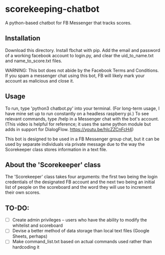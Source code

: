 # scorekeeping-chatbot
A python-based chatbot for FB Messenger that tracks scores.  

## Installation

Download this directory. Install fbchat with pip. Add the email and password of a working facebook account to login.py, and clear the uid_to_name.txt and name_to_score.txt files. 

WARNING: This bot does not abide by the Facebook Terms and Conditions. If you spam a messenger chat using this bot, FB will likely mark your account as malicious and close it.

## Usage 

To run, type 'python3 chatbot.py' into your terminal. (For long-term usage, I have mine set up to run constantly on a headless raspberry pi.) To see relevant commands, type /help in a Messenger chat with the bot's account. (This video is helpful for reference; it uses the same python module but adds in support for DialogFlow. https://youtu.be/hIcZZCnFcH4)

This bot is designed to be used in a FB Messenger group chat, but it can be used by separate individuals via private message due to the way the Scorekeeper class stores information in a text file.

## About the 'Scorekeeper' class

The 'Scorekeeper' class takes four arguments: the first two being the login credentials of the designated FB account and the next two being an initial list of people on the scoreboard and the word they will use to increment their own scores.

## TO-DO:

- [ ] Create admin privileges – users who have the ability to modify the whitelist and scoreboard
- [ ] Devise a better method of data storage than local text files (Google Sheets, perhaps)
- [ ] Make command_list.txt based on actual commands used rather than hardcoding it
